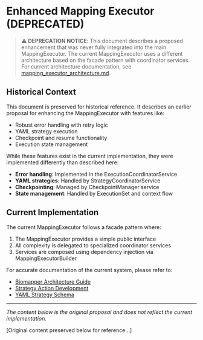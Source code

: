 # Enhanced Mapping Executor (DEPRECATED)

> **⚠️ DEPRECATION NOTICE**: This document describes a proposed enhancement that was never fully integrated into the main MappingExecutor. The current MappingExecutor uses a different architecture based on the facade pattern with coordinator services. For current architecture documentation, see [mapping_executor_architecture.md](./mapping_executor_architecture.md).

## Historical Context

This document is preserved for historical reference. It describes an earlier proposal for enhancing the MappingExecutor with features like:

- Robust error handling with retry logic
- YAML strategy execution
- Checkpoint and resume functionality
- Execution state management

While these features exist in the current implementation, they were implemented differently than described here:

- **Error handling**: Implemented in the ExecutionCoordinatorService
- **YAML strategies**: Handled by StrategyCoordinatorService
- **Checkpointing**: Managed by CheckpointManager service
- **State management**: Handled by ExecutionSet and context flow

## Current Implementation

The current MappingExecutor follows a facade pattern where:

1. The MappingExecutor provides a simple public interface
2. All complexity is delegated to specialized coordinator services
3. Services are composed using dependency injection via MappingExecutorBuilder

For accurate documentation of the current system, please refer to:
- [Biomapper Architecture Guide](./mapping_executor_architecture.md)
- [Strategy Action Development](./strategy_action_development.md)
- [YAML Strategy Schema](./source/architecture/yaml_strategy_schema.md)

---

*The content below is the original proposal and does not reflect the current implementation.*

[Original content preserved below for reference...]